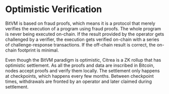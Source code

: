 # Optimistic Verification

BitVM is based on fraud proofs, which means it is a protocol that merely verifies the execution of a program using fraud proofs. The whole program is never being executed on-chain. If the result provided by the operator gets challenged by a verifier, the execution gets verified on-chain with a series of challenge-response transactions. If the off-chain result is correct, the on-chain footprint is minimal.

Even though the BitVM paradigm is optimistic, Citrea is a ZK rollup that has optimistic settlement. As all the proofs and data are inscribed in Bitcoin, nodes accept proofs and verify them locally. The settlement only happens at checkpoints, which happens every few months. Between checkpoint times, withdrawals are fronted by an operator and later claimed during settlement.
